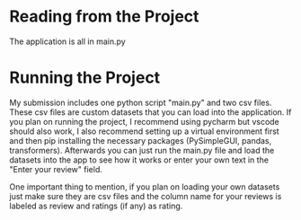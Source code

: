 # Reading from the Project

The application is all in main.py

# Running the Project

My submission includes one python script "main.py" and two csv files. 
These csv files are custom datasets that you can load into the application. If you plan on running the project, I recommend using pycharm but vscode should also work, 
I also recommend setting up a virtual environment first and then pip installing the necessary packages (PySimpleGUI, pandas, transformers). 
Afterwards you can just run the main.py file and load the datasets into the app to see how it works or enter your own text in the "Enter your review" field.

One important thing to mention, if you plan on loading your own datasets just make sure they are csv files and the column name for your reviews is labeled as review and ratings (if any) as rating. 

